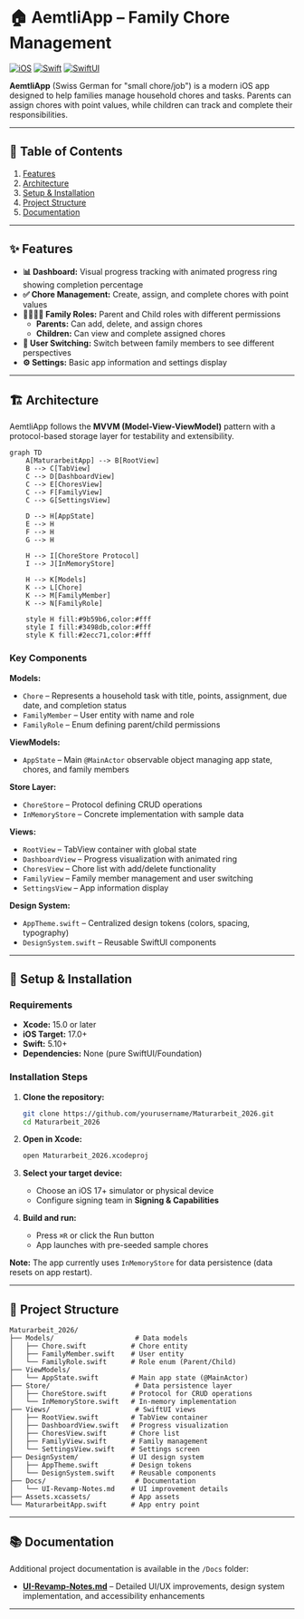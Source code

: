 # 🏠 AemtliApp – Family Chore Management

[![iOS](https://img.shields.io/badge/iOS-17.0%2B-blue.svg)](https://www.apple.com/ios/)
[![Swift](https://img.shields.io/badge/Swift-5.10%2B-orange.svg)](https://swift.org)
[![SwiftUI](https://img.shields.io/badge/SwiftUI-5-green.svg)](https://developer.apple.com/xcode/swiftui/)


**AemtliApp** (Swiss German for "small chore/job") is a modern iOS app designed to help families manage household chores and tasks. Parents can assign chores with point values, while children can track and complete their responsibilities.

---

## 📑 Table of Contents

1. [Features](#-features)
2. [Architecture](#-architecture)
3. [Setup & Installation](#-setup--installation)
4. [Project Structure](#-project-structure)
5. [Documentation](#-documentation)

---

## ✨ Features

- **📊 Dashboard:** Visual progress tracking with animated progress ring showing completion percentage
- **✅ Chore Management:** Create, assign, and complete chores with point values
- **👨‍👩‍👧‍👦 Family Roles:** Parent and Child roles with different permissions
  - **Parents:** Can add, delete, and assign chores
  - **Children:** Can view and complete assigned chores
- **🔄 User Switching:** Switch between family members to see different perspectives
- **⚙️ Settings:** Basic app information and settings display

---

## 🏗 Architecture

AemtliApp follows the **MVVM (Model-View-ViewModel)** pattern with a protocol-based storage layer for testability and extensibility.

```mermaid
graph TD
    A[MaturarbeitApp] --> B[RootView]
    B --> C[TabView]
    C --> D[DashboardView]
    C --> E[ChoresView]
    C --> F[FamilyView]
    C --> G[SettingsView]
    
    D --> H[AppState]
    E --> H
    F --> H
    G --> H
    
    H --> I[ChoreStore Protocol]
    I --> J[InMemoryStore]
    
    H --> K[Models]
    K --> L[Chore]
    K --> M[FamilyMember]
    K --> N[FamilyRole]
    
    style H fill:#9b59b6,color:#fff
    style I fill:#3498db,color:#fff
    style K fill:#2ecc71,color:#fff
```

### Key Components

**Models:**
- `Chore` – Represents a household task with title, points, assignment, due date, and completion status
- `FamilyMember` – User entity with name and role
- `FamilyRole` – Enum defining parent/child permissions

**ViewModels:**
- `AppState` – Main `@MainActor` observable object managing app state, chores, and family members

**Store Layer:**
- `ChoreStore` – Protocol defining CRUD operations
- `InMemoryStore` – Concrete implementation with sample data

**Views:**
- `RootView` – TabView container with global state
- `DashboardView` – Progress visualization with animated ring
- `ChoresView` – Chore list with add/delete functionality
- `FamilyView` – Family member management and user switching
- `SettingsView` – App information display

**Design System:**
- `AppTheme.swift` – Centralized design tokens (colors, spacing, typography)
- `DesignSystem.swift` – Reusable SwiftUI components

---

## 🚀 Setup & Installation

### Requirements

- **Xcode:** 15.0 or later
- **iOS Target:** 17.0+
- **Swift:** 5.10+
- **Dependencies:** None (pure SwiftUI/Foundation)

### Installation Steps

1. **Clone the repository:**
   ```bash
   git clone https://github.com/yourusername/Maturarbeit_2026.git
   cd Maturarbeit_2026
   ```

2. **Open in Xcode:**
   ```bash
   open Maturarbeit_2026.xcodeproj
   ```

3. **Select your target device:**
   - Choose an iOS 17+ simulator or physical device
   - Configure signing team in **Signing & Capabilities**

4. **Build and run:**
   - Press `⌘R` or click the Run button
   - App launches with pre-seeded sample chores

**Note:** The app currently uses `InMemoryStore` for data persistence (data resets on app restart).

---

## 📁 Project Structure

```
Maturarbeit_2026/
├── Models/                    # Data models
│   ├── Chore.swift           # Chore entity
│   ├── FamilyMember.swift    # User entity
│   └── FamilyRole.swift      # Role enum (Parent/Child)
├── ViewModels/
│   └── AppState.swift        # Main app state (@MainActor)
├── Store/                     # Data persistence layer
│   ├── ChoreStore.swift      # Protocol for CRUD operations
│   └── InMemoryStore.swift   # In-memory implementation
├── Views/                     # SwiftUI views
│   ├── RootView.swift        # TabView container
│   ├── DashboardView.swift   # Progress visualization
│   ├── ChoresView.swift      # Chore list
│   ├── FamilyView.swift      # Family management
│   └── SettingsView.swift    # Settings screen
├── DesignSystem/             # UI design system
│   ├── AppTheme.swift        # Design tokens
│   └── DesignSystem.swift    # Reusable components
├── Docs/                      # Documentation
│   └── UI-Revamp-Notes.md    # UI improvement details
├── Assets.xcassets/          # App assets
└── MaturarbeitApp.swift      # App entry point
```

---

## 📚 Documentation

Additional project documentation is available in the `/Docs` folder:

- **[UI-Revamp-Notes.md](/Docs/UI-Revamp-Notes.md)** – Detailed UI/UX improvements, design system implementation, and accessibility enhancements

---
